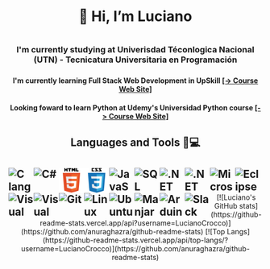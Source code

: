 <div align="center">
  <h1>👋 Hi, I’m Luciano<h1>
  <h3>I'm currently studying at Univerisdad Téconlogica Nacional (UTN) - Tecnicatura Universitaria en Programación<h3>
  <h4>I'm currently learning Full Stack Web Development in UpSkill <a href="https://upskillcourses.com/courses/essential-web-developer-course">[-> Course Web Site]</a><h4>
  <h4>Looking foward to learn Python at Udemy's Universidad Python course <a href="https://www.udemy.com/course/universidad-python-desde-cero-hasta-experto-django-flask-rest-web/">[-> Course Web Site]</a><h4>
</div>

<div align="left">
  <h2 align="center">Languages and Tools 🏅💻<h2>
  <p>
    <!--Lenguajes-->
    <a href="https://www.cprogramming.com/" target="_blank"><img align="left" alt="C langauge" width="50" height="50" src="https://raw.githubusercontent.com/jmnote/z-icons/master/svg/c.svg"></a>
    <a href="https://docs.microsoft.com/en-us/dotnet/csharp/" target="_blank"><img align="left" alt="C#" width="50" height="50" src="https://raw.githubusercontent.com/jmnote/z-icons/master/svg/csharp.svg"></a>
    <a href="https://www.w3schools.com/html/html_intro.asp" target="_blank"><img align="left" alt="HTML" width="50" height="50" src="https://raw.githubusercontent.com/devicons/devicon/master/icons/html5/html5-original-wordmark.svg"></a>
    <a href="https://www.w3schools.com/css/css_intro.asp" target="_blank"><img align="left" alt="CSS" width="50" height="50" src="https://raw.githubusercontent.com/devicons/devicon/master/icons/css3/css3-original-wordmark.svg"></a>
    <a href="https://www.w3schools.com/js/js_intro.asp" target="_blank"><img align="left" alt="JavaScript" width="50" height="50" src="https://raw.githubusercontent.com/jmnote/z-icons/master/svg/javascript.svg"></a>
    <a href="https://www.w3schools.com/sql/sql_intro.asp" target="_blank"><img align="left" alt="SQL" width="50" height="50" src="https://img.icons8.com/dotty/80/000000/sql.png"></a>
    <!--Frameworks-->
    <a href="https://dotnet.microsoft.com/" target="_blank"><img align="left" alt=".NET Core" width="50" height="50" src="https://upload.wikimedia.org/wikipedia/commons/e/ee/.NET_Core_Logo.svg"></a>
    <a href="https://www.microsoft.com/es-ar/download/details.aspx?id=30653" target="_blank"><img align="left" alt=".NET FrameWork" width="50" height="50" src="https://www.vectorlogo.zone/logos/dotnet/dotnet-vertical.svg"></a>
    <a href="https://www.microsoft.com/es-es/sql-server/sql-server-downloads" target="_blank"><img align="left" alt="Microsoft SQL" width="50" height="50" src="https://img.icons8.com/color/48/000000/microsoft-sql-server.png"></a>
    <!--IDE's y Herramientas-->
    <a href="https://www.eclipse.org/" target="_blank"><img align="left" alt="Eclipse" width="50" height="50" src="https://www.vectorlogo.zone/logos/eclipse/eclipse-icon.svg"></a>
    <a href="https://visualstudio.microsoft.com/es/downloads/" target="_blank"><img align="left" alt="Visual Studio" width="50" height="50" src="https://seeklogo.com/images/V/visual-studio-logo-14F95CF819-seeklogo.com.png"></a>
    <a href="https://code.visualstudio.com/" target="_blank"><img align="left" alt="Visual Studio Code" width="50" height="50" src="https://www.vectorlogo.zone/logos/visualstudio_code/visualstudio_code-icon.svg"></a>
    <a href="https://git-scm.com/" target="_blank"><img align="left" alt="Git" width="50" height="50" src="https://www.vectorlogo.zone/logos/git-scm/git-scm-icon.svg"></a>
    <a href="https://linux.org/" target="_blank"><img align="left" alt="Linux" width="50" height="50" src="https://www.vectorlogo.zone/logos/linux/linux-icon.svg"></a>
    <a href="https://ubuntu.com/" target="_blank"><img align="left" alt="Ubuntu" width="50" height="50" src="https://www.vectorlogo.zone/logos/ubuntu/ubuntu-icon.svg"></a>
    <a href="https://manjaro.org/" target="_blank"><img align="left" alt="Manjaro" width="50" height="50" src="https://upload.wikimedia.org/wikipedia/commons/thumb/3/3e/Manjaro-logo.svg/256px-Manjaro-logo.svg.png"></a>
    <a href="https://www.arduino.cc/" target="_blank"><img align="left" alt="Arduino" width="50" height="50" src="https://www.vectorlogo.zone/logos/arduino/arduino-icon.svg"></a>
    <a href="https://slack.com/" target="_blank"><img align="left" alt="Slack" width="50" height="50" src="https://www.vectorlogo.zone/logos/slack/slack-tile.svg"></a>
  </p>
</div>

<div align ="center">
  [![Luciano's GitHub stats](https://github-readme-stats.vercel.app/api?username=LucianoCrocco)](https://github.com/anuraghazra/github-readme-stats)
  [![Top Langs](https://github-readme-stats.vercel.app/api/top-langs/?username=LucianoCrocco)](https://github.com/anuraghazra/github-readme-stats)
</div>
